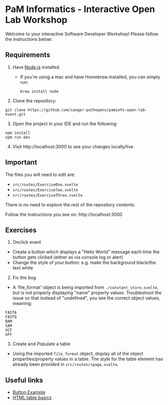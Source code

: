 # PaM Informatics - Interactive Open Lab Workshop

Welcome to your interactive Software Developer Workshop! Please follow the instructions below:

## Requirements

1. Have [Node.js](https://nodejs.org/en/) installed. 
   * If you're using a mac and have Homebrew installed, you can simply run: 

      `brew install node`

2. Clone the repository:
```
git clone https://github.com/sanger-pathogens/paminfo-open-lab-event.git
```
3. Open the project in your IDE and run the following:

```
npm install
npm run dev
```
4. Visit http://localhost:3000 to see your changes locally/live


## Important

The files you will need to edit are:

- `src/routes/ExerciseOne.svelte`
- `src/routes/ExerciseTwo.svelte`
- `src/routes/ExerciseThree.svelte`

There is no need to explore the rest of the repository contents. 

Follow the instructions you see on: http://localhost:3000

## Exercises

1. Onclick event

- Create a button which displays a "Hello World" message each time the button gets clicked (either as via console log or alert)
- Change the style of your button: e.g. make the background black/the text white

2. Fix the bug

- A 'file_format' object is being imported from `./constant_store.svelte`, but is not properly displaying "name" property values. Troubleshoot the issue so that instead of "undefined", you see the correct object values, meaning:
```
FASTA
FASTQ
BAM
SAM
VCF
GFF
```

3. Create and Populate a table

* Using the imported `file_format` object, display all of the object properties/property values in a table. The style for the table element has already been provided in `src/routes/+page.svelte`.

## Useful links

- [Button Example](https://svelte.dev/repl/f9e5429cd9d343179a44478587a11747?version=3.49.0)
- [HTML table basics](https://developer.mozilla.org/en-US/docs/Learn/HTML/Tables/Basics)

